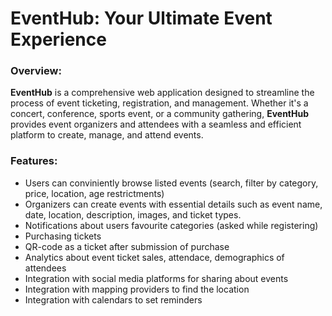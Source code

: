 # EventHub: Your Ultimate Event Experience

### Overview:
__EventHub__ is a comprehensive web application designed to streamline the process of event ticketing, registration, and management. Whether it's a concert, conference, sports event, or a community gathering, __EventHub__ provides event organizers and attendees with a seamless and efficient platform to create, manage, and attend events.

### Features:
- Users can conviniently browse listed events (search, filter by category, price, location, age restrictments)
- Organizers can create events with essential details such as event name, date, location, description, images, and ticket types.
- Notifications about users favourite categories (asked while registering)
- Purchasing tickets
- QR-code as a ticket after submission of purchase
- Analytics about event ticket sales, attendace, demographics of attendees
- Integration with social media platforms for sharing about events
- Integration with mapping providers to find the location
- Integration with calendars to set reminders
